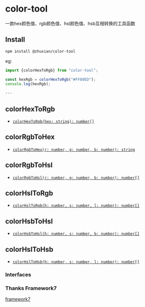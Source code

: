 # color-tool
一款hex颜色值、rgb颜色值、hsl颜色值、hsb互相转换的工具函数
## Install

```bash
npm install @zhuxian/color-tool
```
eg:
```js
import {colorHexToRgb} from "color-tool";

const hexRgb = colorHexToRgb("#FF80ED");
console.log(hexRgb);

···
```
## colorHexToRgb
<docgen-index>

* [`colorHexToRgb(hex: string): number[]`](#start)

</docgen-index>

## colorRgbToHex
<docgen-index>

* [`colorRgbToHex(r: number, g: number, b: number): string`](#start)

</docgen-index>

## colorRgbToHsl
<docgen-index>

* [`colorRgbToHsl(r: number, g: number, b: number): number[]`](#start)

</docgen-index>

## colorHslToRgb
<docgen-index>

* [`colorHslToRgb(h: number, s: number, l: number): number[]`](#start)

</docgen-index>

## colorHsbToHsl
<docgen-index>

* [`colorHsbToHsl(h: number, s: number, b: number): number[]`](#start)

</docgen-index>

## colorHslToHsb
<docgen-index>

* [`colorHslToHsb(h: number, s: number, l: number): number[]`](#start)

</docgen-index>

### Interfaces

### Thanks Framework7
[framework7](https://framework7.io/)